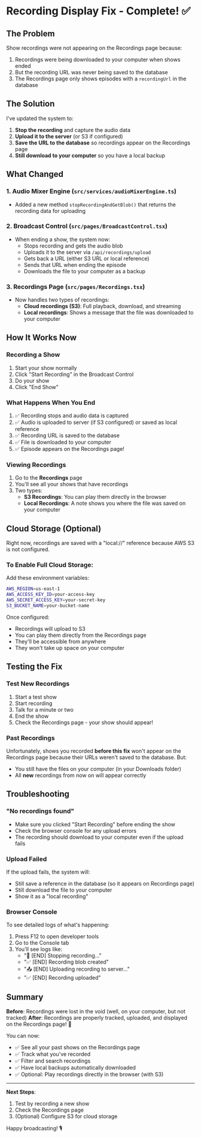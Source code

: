 # Recording Display Fix - Complete! ✅

## The Problem
Show recordings were not appearing on the Recordings page because:
1. Recordings were being downloaded to your computer when shows ended
2. But the recording URL was never being saved to the database
3. The Recordings page only shows episodes with a `recordingUrl` in the database

## The Solution
I've updated the system to:
1. **Stop the recording** and capture the audio data
2. **Upload it to the server** (or S3 if configured)
3. **Save the URL to the database** so recordings appear on the Recordings page
4. **Still download to your computer** so you have a local backup

## What Changed

### 1. Audio Mixer Engine (`src/services/audioMixerEngine.ts`)
- Added a new method `stopRecordingAndGetBlob()` that returns the recording data for uploading

### 2. Broadcast Control (`src/pages/BroadcastControl.tsx`)
- When ending a show, the system now:
  - Stops recording and gets the audio blob
  - Uploads it to the server via `/api/recordings/upload`
  - Gets back a URL (either S3 URL or local reference)
  - Sends that URL when ending the episode
  - Downloads the file to your computer as a backup

### 3. Recordings Page (`src/pages/Recordings.tsx`)
- Now handles two types of recordings:
  - **Cloud recordings (S3)**: Full playback, download, and streaming
  - **Local recordings**: Shows a message that the file was downloaded to your computer

## How It Works Now

### Recording a Show
1. Start your show normally
2. Click "Start Recording" in the Broadcast Control
3. Do your show
4. Click "End Show"

### What Happens When You End
1. ✅ Recording stops and audio data is captured
2. ✅ Audio is uploaded to server (if S3 configured) or saved as local reference
3. ✅ Recording URL is saved to the database
4. ✅ File is downloaded to your computer
5. ✅ Episode appears on the Recordings page!

### Viewing Recordings
1. Go to the **Recordings** page
2. You'll see all your shows that have recordings
3. Two types:
   - **S3 Recordings**: You can play them directly in the browser
   - **Local Recordings**: A note shows you where the file was saved on your computer

## Cloud Storage (Optional)

Right now, recordings are saved with a "local://" reference because AWS S3 is not configured. 

### To Enable Full Cloud Storage:
Add these environment variables:
```bash
AWS_REGION=us-east-1
AWS_ACCESS_KEY_ID=your-access-key
AWS_SECRET_ACCESS_KEY=your-secret-key
S3_BUCKET_NAME=your-bucket-name
```

Once configured:
- Recordings will upload to S3
- You can play them directly from the Recordings page
- They'll be accessible from anywhere
- They won't take up space on your computer

## Testing the Fix

### Test New Recordings
1. Start a test show
2. Start recording
3. Talk for a minute or two
4. End the show
5. Check the Recordings page - your show should appear!

### Past Recordings
Unfortunately, shows you recorded **before this fix** won't appear on the Recordings page because their URLs weren't saved to the database. But:
- You still have the files on your computer (in your Downloads folder)
- All **new** recordings from now on will appear correctly

## Troubleshooting

### "No recordings found"
- Make sure you clicked "Start Recording" before ending the show
- Check the browser console for any upload errors
- The recording should download to your computer even if the upload fails

### Upload Failed
If the upload fails, the system will:
- Still save a reference in the database (so it appears on Recordings page)
- Still download the file to your computer
- Show it as a "local recording"

### Browser Console
To see detailed logs of what's happening:
1. Press F12 to open developer tools
2. Go to the Console tab
3. You'll see logs like:
   - "📴 [END] Stopping recording..."
   - "✅ [END] Recording blob created"
   - "📤 [END] Uploading recording to server..."
   - "✅ [END] Recording uploaded"

## Summary

**Before**: Recordings were lost in the void (well, on your computer, but not tracked)
**After**: Recordings are properly tracked, uploaded, and displayed on the Recordings page! 🎉

You can now:
- ✅ See all your past shows on the Recordings page
- ✅ Track what you've recorded
- ✅ Filter and search recordings
- ✅ Have local backups automatically downloaded
- ✅ Optional: Play recordings directly in the browser (with S3)

---

**Next Steps**: 
1. Test by recording a new show
2. Check the Recordings page
3. (Optional) Configure S3 for cloud storage

Happy broadcasting! 🎙️

